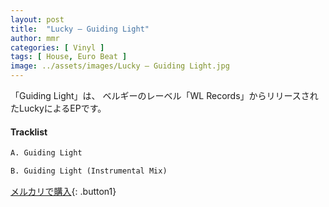 ```yaml
---
layout: post
title:  "Lucky – Guiding Light"
author: mmr
categories: [ Vinyl ]
tags: [ House, Euro Beat ]
image: ../assets/images/Lucky – Guiding Light.jpg
---
```


「Guiding Light」は、
ベルギーのレーベル「WL Records」からリリースされたLuckyによるEPです。

#### Tracklist
```md
A. Guiding Light

B. Guiding Light (Instrumental Mix)
```

[メルカリで購入](https://jp.mercari.com/item/m34273921585?afid=6142608987){: .button1}

